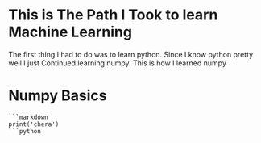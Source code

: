 # This is The Path I Took to learn Machine Learning
The first thing I had to do was to learn python. Since I know python pretty well I just Continued learning numpy.
This is how I learned numpy
# Numpy Basics
    ```markdown
    print('chera')
    ```python

